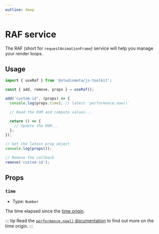 ```yaml
---
outline: deep
---
```


# RAF service

The RAF (short for `requestAnimationFrame`) service will help you manage your render loops.

## Usage

```js
import { useRaf } from '@studiometa/js-toolkit';

const { add, remove, props } = useRaf();

add('custom-id', (props) => {
  console.log(props.time); // latest `performance.now()`

  // Read the DOM and compute values...

  return () => {
    // Update the DOM...
  };
});

// Get the latest prop object
console.log(props());

// Remove the callback
remove('custom-id');
```

## Props

### `time`

- Type: `Number`

The time elapsed since the [time origin](https://developer.mozilla.org/en-US/docs/Web/API/DOMHighResTimeStamp#The_time_origin).

::: tip
Read the [`performance.now()` documentation](https://developer.mozilla.org/en-US/docs/Web/API/Performance/now) to find out more on the time origin.
:::
